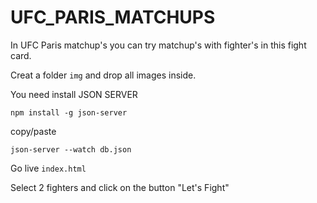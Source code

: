 # UFC_PARIS_MATCHUPS

In UFC Paris matchup's you can try matchup's with fighter's in this fight card.

Creat a folder `img` and drop all images inside.

You need install JSON SERVER 

`npm install -g json-server` 

copy/paste 

`json-server --watch db.json`

Go live `index.html`      

Select 2 fighters and click on the button "Let's Fight"



